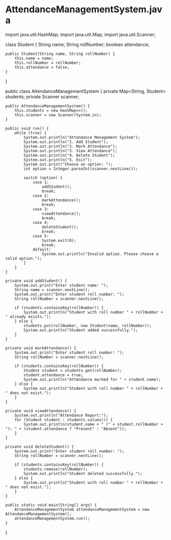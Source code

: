 # AttendanceManagementSystem.java
import java.util.HashMap;
import java.util.Map;
import java.util.Scanner;

class Student {
    String name;
    String rollNumber;
    boolean attendance;

    public Student(String name, String rollNumber) {
        this.name = name;
        this.rollNumber = rollNumber;
        this.attendance = false;
    }
}

public class AttendanceManagementSystem {
    private Map<String, Student> students;
    private Scanner scanner;

    public AttendanceManagementSystem() {
        this.students = new HashMap<>();
        this.scanner = new Scanner(System.in);
    }

    public void run() {
        while (true) {
            System.out.println("Attendance Management System");
            System.out.println("1. Add Student");
            System.out.println("2. Mark Attendance");
            System.out.println("3. View Attendance");
            System.out.println("4. Delete Student");
            System.out.println("5. Exit");
            System.out.print("Choose an option: ");
            int option = Integer.parseInt(scanner.nextLine());

            switch (option) {
                case 1:
                    addStudent();
                    break;
                case 2:
                    markAttendance();
                    break;
                case 3:
                    viewAttendance();
                    break;
                case 4:
                    deleteStudent();
                    break;
                case 5:
                    System.exit(0);
                    break;
                default:
                    System.out.println("Invalid option. Please choose a valid option.");
            }
        }
    }

    private void addStudent() {
        System.out.print("Enter student name: ");
        String name = scanner.nextLine();
        System.out.print("Enter student roll number: ");
        String rollNumber = scanner.nextLine();

        if (students.containsKey(rollNumber)) {
            System.out.println("Student with roll number " + rollNumber + " already exists.");
        } else {
            students.put(rollNumber, new Student(name, rollNumber));
            System.out.println("Student added successfully.");
        }
    }

    private void markAttendance() {
        System.out.print("Enter student roll number: ");
        String rollNumber = scanner.nextLine();

        if (students.containsKey(rollNumber)) {
            Student student = students.get(rollNumber);
            student.attendance = true;
            System.out.println("Attendance marked for " + student.name);
        } else {
            System.out.println("Student with roll number " + rollNumber + " does not exist.");
        }
    }

    private void viewAttendance() {
        System.out.println("Attendance Report:");
        for (Student student : students.values()) {
            System.out.println(student.name + " (" + student.rollNumber + "): " + (student.attendance ? "Present" : "Absent"));
        }
    }

    private void deleteStudent() {
        System.out.print("Enter student roll number: ");
        String rollNumber = scanner.nextLine();

        if (students.containsKey(rollNumber)) {
            students.remove(rollNumber);
            System.out.println("Student deleted successfully.");
        } else {
            System.out.println("Student with roll number " + rollNumber + " does not exist.");
        }
    }

    public static void main(String[] args) {
        AttendanceManagementSystem attendanceManagementSystem = new AttendanceManagementSystem();
        attendanceManagementSystem.run();
    }
}
